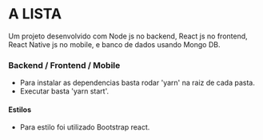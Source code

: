 

# A LISTA

Um projeto desenvolvido com Node js no backend, React js no frontend, React Native js no mobile, e banco de dados usando Mongo DB.

### Backend / Frontend / Mobile

 - Para instalar as dependencias basta rodar 'yarn' na raiz de cada pasta.
 - Executar basta 'yarn start'.



#### Estilos

- Para estilo foi utilizado Bootstrap react.




